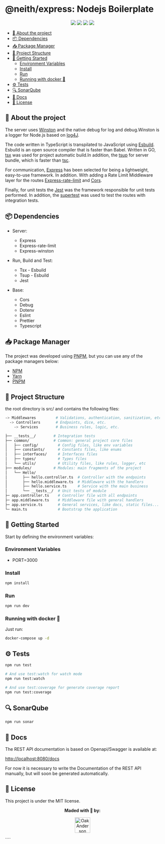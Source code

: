<h1>@neith/express: Nodejs Boilerplate</h1>

<p align="center">
  <img src="https://img.shields.io/badge/express.js-%23404d59.svg?style=for-the-badge&logo=express&logoColor=%2361DAFB"/>
  <img src="https://img.shields.io/badge/Jest-C21325?style=for-the-badge&logo=jest&logoColor=white"/>
  <img src="https://img.shields.io/badge/Esbuild-100000?style=for-the-badge&logo=esbuild&logoColor=white&labelColor=black&color=ffcf00"/>
  <img src="https://img.shields.io/badge/TypeScript-007ACC?style=for-the-badge&logo=typescript&logoColor=white"/>
</p>

- [📑 About the project](#-about-the-project)
- [📦 Dependencies](#-dependencies)
- [📥 Package Manager](#-package-manager)
- [📂 Project Structure](#-project-structure)
- [🚀 Getting Started](#-getting-started)
  - [Environment Variables](#environment-variables)
  - [Install](#install)
  - [Run](#run)
  - [Running with docker 🐋](#running-with-docker-)
- [⚙ Tests](#-tests)
- [🔍 SonarQube](#-sonarqube)
- [📖 Docs](#-docs)
- [📝 License](#-license)

## 📑 About the project

The server uses [Winston](https://github.com/winstonjs/winston) and the native debug for log and debug.Winston is a logger for Node.js based on [log4J](https://logging.apache.org/log4J/2.x/).

The code written in TypeScript is transpilated to JavaScript using [Esbuild](https://esbuild.github.io/). Esbuild is an open source compiler that is faster than Babel. Written in GO, [tsx](https://github.com/esbuild-kit/tsx) was used for project automatic build.In addition, the [tsup](https://tsup.egoist.dev/) for server bundle, which is faster than [tsc](https://www.typescriptlang.org/docs/handbook/compilers-Options.html).

For communication, [Express](https://expressjs.com/en-br/) has been selected for being a lightweight, easy-to-use framework. In addition. With adding a Rate Limit Middleware layer for the routes [Express-rate-limit](https://github.com/express-limit/express-limit) and [Cors](https://github.com/expressjs/cors).

Finally, for unit tests the [Jest](https://jestjs.io/) was the framework responsible for unit tests performed. In addition, the [supertest](https://github.com/ladjs/supertest) was used to test the routes with integration tests.

## 📦 Dependencies

- Server:

  - Express
  - Express-rate-limit
  - Express-winston

- Run, Build and Test:

  - Tsx - Esbuild
  - Tsup - Esbuild
  - Jest

- Base:
  - Cors
  - Debug
  - Dotenv
  - Eslint
  - Prettier
  - Typescript

## 📥 Package Manager

The project was developed using [PNPM](https://pnpm.io/), but you can use any of the package managers below:

- [NPM](https://www.npmjs.com/)
- [Yarn](https://yarnpkg.com/)
- [PNPM](https://pnpm.io/)

## 📂 Project Structure

the root directory is src/ and contains the following files:

```bash
-> Middlewares         # Validations, authentication, sanitization, etc.
  -> Controllers       # Endpoints, dice, etc.
    -> Services        # Business rules, logic, etc.
```

```bash
├── __tests__/        # Integration tests
├── common/           # Common: general project core files
│   ├── config/         # Config files, like env variables
│   ├── constants/      # Constants files, like enums
│   ├── interfaces/     # Interfaces files
│   ├── types/          # Types files
│   └── utils/          # Utility files, like rules, logger, etc
├── modules/          # Modules: main fragments of the project
│   └── Hello/
│       ├── hello.controller.ts  # Controller with the endpoints
│       ├── hello.middleware.ts  # Middleware with the handlers
│       ├── hello.service.ts     # Service with the main business
│       └── __tests__/  # Unit tests of module
├─ app.controller.ts    # Controller file with all endpoints
├─ app.middleware.ts    # Middleware file with general handlers
├─ app.service.ts       # General services, like docs, static files...
└─ main.ts              # Bootstrap the application
```

## 🚀 Getting Started

Start by defining the environment variables:

### Environment Variables

- PORT=3000

### Install

```bash
npm install
```

### Run

```bash
npm run dev
```

### Running with docker 🐋

Just run:

```bash
docker-compose up -d
```

## ⚙ Tests

```bash
npm run test

# And use test:watch for watch mode
npm run test:watch

# And use test:coverage for generate coverage report
npm run test:coverage
```

## 🔍 SonarQube

```bash
npm run sonar
```

## 📖 Docs

The REST API documentation is based on Openapi/Swagger is available at:

[http://localhost:8080/docs](http://localhost:8080/docs)

For now it is necessary to write the Documentation of the REST API manually, but will soon be generated automatically.

## 📝 License

This project is under the MIT license.

<p align="center">
  <strong> Maded with 💜 by: </strong>
  <p align="center">
    <a href="https://github.com/ZauJulio">
      <img src="https://github.com/ZauJulio.png" width="50" height="50" alt="OakAnderson" />
    </a>
  </p>
</p>
````

